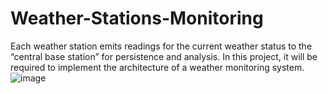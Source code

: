 # Weather-Stations-Monitoring
Each weather station emits readings for the current weather status to the “central base station” for persistence and
analysis. In this project, it will be required to implement the architecture of a weather monitoring system.
![image](https://github.com/ziadalbana/Weather-Stations-Monitoring/assets/58531158/aab4fe43-613f-4791-a4b8-618c828aa935)

